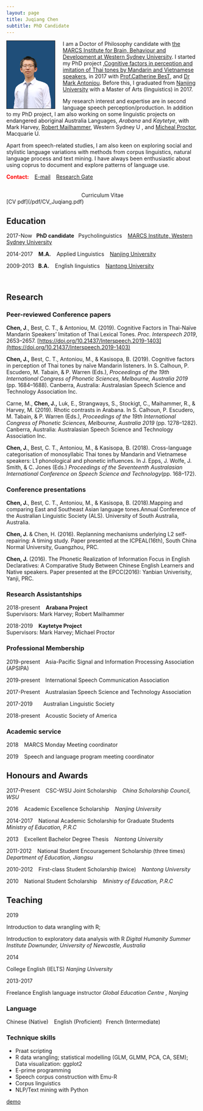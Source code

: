 ```yaml
---
layout: page
title: Juqiang Chen
subtitle: PhD Candidate
---
```

<img src="/img/Juqianghead.png" style="width:25%; border:1px solid; margin-right: 20px" align="left">

I am a Doctor of Philosophy candidate with [the MARCS Institute for Brain, Behaviour and Development at Western Sydney University](https://www.westernsydney.edu.au/marcs). I started my PhD project ,[Cognitive factors in perception and imitation of Thai tones by Mandarin and Vietnamese speakers](https://www.westernsydney.edu.au/marcs/our_team/research_students/juqiang_chen), in 2017 with [Prof.Catherine BesT](https://www.westernsydney.edu.au/marcs/our_team/researchers/professor_catherine_best), and [Dr Mark Antoniou](https://www.westernsydney.edu.au/marcs/our_team/researchers/dr_mark_antoniou). Before this, I graduated from [Nanjing University](https://www.nju.edu.cn/EN/) with a Master of Arts (linguistics) in 2017.

My research interest and expertise are in second language speech perception/production. In addition to my PhD project, I am also working on some linguistic projects on endangered aboriginal Australia Languages, *Arabana* and *Kaytetye*, with Mark Harvey, [Robert Mailhammer](https://www.westernsydney.edu.au/staff_profiles/uws_profiles/associate_professor_robert_mailhammer), Western Sydney U , and [Micheal Proctor](https://researchers.mq.edu.au/en/persons/michael-proctor), Macquarie U.

Apart from speech-related studies, I am also keen on exploring social and stylistic language variations with methods from corpus linguistics, natural language process and text mining. I have always been enthusiastic about using coprus to document and explore patterns of language use.
<br>

**<span style="color:red">Contact:</span>**
&ensp; [E-mail](j.chen2@westernsydney.edu.au) &ensp;  [Research Gate](https://www.researchgate.net/profile/Juqiang_Chen?ev=hdr_xprf&_sg=PLd--S4rAxP355beD9SM1NWekpEyCSV_oWPDxaa8_5hLBOmdyQJVSwqxv12hMo2PFyb3bv46jlgHK-plv-VTZhHJ) 
<br>
<br>

<center>Curriculum Vitae</center>
[CV pdf](/pdf/CV_Juqiang.pdf)

## Education

2017-Now &ensp;**PhD candidate** &ensp;Psycholinguistics &ensp; 
[MARCS Institute, Western Sydney University](https://www.westernsydney.edu.au/marcs) 

2014-2017 &ensp; **M.A.** &ensp; Applied Linguistics &ensp; 
[Nanjing University](https://www.nju.edu.cn/EN/) 

2009-2013    &ensp;**B.A.** &ensp; English linguistics &ensp; 
[Nantong University](http://www.ntu.edu.cn)

<br>

## Research

### Peer-reviewed Conference papers


**Chen, J**., Best, C. T., & Antoniou, M. (2019). Cognitive Factors in Thai-Naïve Mandarin Speakers’ Imitation of Thai Lexical Tones. _Proc. Interspeech 2019_, 2653–2657. [https://doi.org/10.21437/Interspeech.2019-1403](https://doi.org/10.21437/Interspeech.2019-1403)

**Chen, J.,** Best, C. T., Antoniou, M., & Kasisopa, B. (2019). Cognitive factors in perception of Thai tones by naïve Mandarin listeners. In S. Calhoun, P. Escudero, M. Tabain, & P. Warren (Eds.), _*Proceedings of the 19th International Congress of Phonetic Sciences, Melbourne, Australia 2019*_ (pp. 1684–1688). Canberra, Australia: Australasian Speech Science and Technology Association Inc.

Carne, M., **Chen, J.,** Luk, E., Strangways, S., Stockigt, C., Maihammer, R., & Harvey, M. (2019). Rhotic contrasts in Arabana. In S. Calhoun, P. Escudero, M. Tabain, & P. Warren (Eds.), _Proceedings of the 19th International Congress of Phonetic Sciences, Melbourne, Australia 2019_ (pp. 1278–1282). Canberra, Australia: Australasian Speech Science and Technology Association Inc.

**Chen, J.**, Best, C. T., Antoniou, M., & Kasisopa, B. (2018). Cross-language categorisation of monosyllabic Thai tones by Mandarin and Vietnamese speakers: L1 phonological and phonetic influences. In J. Epps, J. Wolfe, J. Smith, & C. Jones (Eds.) *Proceedings of the Seventeenth Australasian International Conference on Speech Science and Technology*(pp. 168–172). 
<br>


### Conference presentations

**Chen, J.**, Best, C. T., Antoniou, M., & Kasisopa, B. (2018).Mapping and comparing East and Southeast Asian language tones.Annual Conference of the Australian Linguistic Society (ALS). University of South Australia, Australia.

**Chen, J.** & Chen, H. (2016). Replanning mechanisms underlying L2 self-repairing: A timing study. Paper presented at the ICPEAL(16th), South China Normal University, Guangzhou, PRC.

**Chen, J.** (2016). The Phonetic Realization of Information Focus in English Declaratives: A Comparative Study Between Chinese English Learners and Native speakers. Paper presented at the EPCC(2016): Yanbian Univerisity, Yanji, PRC.
<br>

### Research Assistantships

2018-present  &ensp; **Arabana Project** &ensp;  <br>Supervisors: Mark Harvey; Robert Mailhammer

2018-2019  &ensp; **Kaytetye Project** &ensp; <br>Supervisors: Mark Harvey; Michael Proctor
<br>

### Professional Membership
2019-present&ensp;&ensp;Asia-Pacific Signal and Information Processing Association (APSIPA) 

2019-present&ensp;&ensp;International Speech Communication Association

2017-Present&ensp;&ensp;Australasian Speech Science and Technology Association

2017-2019&ensp;&ensp;&ensp;&ensp;Australian Linguistic Society  

2018-present&ensp;&ensp;Acoustic Society of America                          

### Academic service

2018 &ensp; MARCS Monday Meeting coordinator

2019 &ensp; Speech and language program meeting coordinator
<br>

## Honours and Awards

2017-Present &ensp; CSC-WSU Joint Scholarship &ensp; *China Scholarship Council, WSU*

2016     &ensp; Academic Excellence Scholarship  &ensp;     *Nanjing University*

2014-2017     &ensp; National Academic Scholarship for Graduate Students &ensp;   *Ministry of Education, P.R.C*

2013 &ensp; Excellent Bachelor Degree Thesis &ensp;  *Nantong University*

2011-2012     &ensp; National Student Encouragement Scholarship (three times) &ensp; *Department of Education, Jiangsu*

2010-2012 &ensp; First-class Student Scholarship (twice) &ensp; *Nantong University*

2010 &ensp;    National Student Scholarship &ensp;  *Ministry of Education, P.R.C*
<br>

## Teaching

2019

Introduction to data wrangling with R; 

Introduction to exploratory data analysis with R 
*Digital Humanity Summer Institute Downunder, University of Newcastle, Australia*


2014

College English (IELTS)
*Nanjing University*

2013-2017 

Freelance English language instructor 
*Global Education Centre , Nanjing*
<br>

### Language

Chinese (Native)  &ensp; English (Proficient)&ensp; French (Intermediate)
<br>

### Technique skills

 - Praat scripting    
 - R data wrangling; statistical modelling (GLM,
   GLMM, PCA, CA, SEM); Data visualization: ggplot2 
 - E-prime programming 
 - Speech corpus construction with Emu-R
 - Corpus linguistics
 - NLP/Text mining with Python

[demo](/pdf/demo.html)